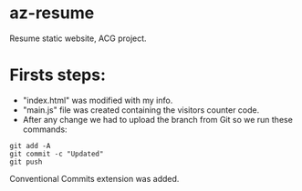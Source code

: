 # az-resume
Resume static website, ACG project.

# Firsts steps:
* "index.html" was modified with my info.
* "main.js" file was created containing the visitors counter code.
* After any change we had to upload the branch from Git so we run these commands:
```git
git add -A
git commit -c "Updated"
git push
```

Conventional Commits extension was added.
